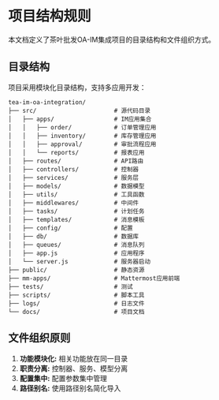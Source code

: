 # 项目结构规则

本文档定义了茶叶批发OA-IM集成项目的目录结构和文件组织方式。

## 目录结构

项目采用模块化目录结构，支持多应用开发：

```
tea-im-oa-integration/
├── src/                      # 源代码目录
│   ├── apps/                 # IM应用集合
│   │   ├── order/            # 订单管理应用
│   │   ├── inventory/        # 库存管理应用
│   │   ├── approval/         # 审批流程应用
│   │   └── reports/          # 报表应用
│   ├── routes/               # API路由
│   ├── controllers/          # 控制器
│   ├── services/             # 服务层
│   ├── models/               # 数据模型
│   ├── utils/                # 工具函数
│   ├── middlewares/          # 中间件
│   ├── tasks/                # 计划任务
│   ├── templates/            # 消息模板
│   ├── config/               # 配置
│   ├── db/                   # 数据库
│   ├── queues/               # 消息队列
│   ├── app.js                # 应用程序
│   └── server.js             # 服务器启动
├── public/                   # 静态资源
├── mm-apps/                  # Mattermost应用前端
├── tests/                    # 测试
├── scripts/                  # 脚本工具
├── logs/                     # 日志文件
└── docs/                     # 项目文档
```

## 文件组织原则

1. **功能模块化:** 相关功能放在同一目录
2. **职责分离:** 控制器、服务、模型分离
3. **配置集中:** 配置参数集中管理
4. **路径别名:** 使用路径别名简化导入